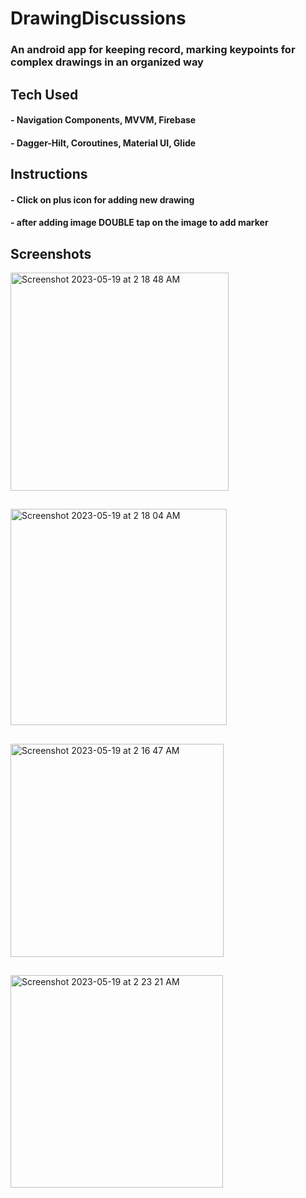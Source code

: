 # DrawingDiscussions
  ### An android app for keeping record, marking keypoints for complex drawings in an organized way

## Tech Used
 #### - Navigation Components, MVVM, Firebase
 #### - Dagger-Hilt, Coroutines, Material UI, Glide
 
## Instructions
 #### - Click on plus icon for adding new drawing
 #### - after adding image DOUBLE tap on the image to add marker
 
## Screenshots  

<img width="349" alt="Screenshot 2023-05-19 at 2 18 48 AM" src="https://github.com/MasterBlaster99/DrawingDiscussions/assets/71667923/9f0ecccd-eaee-4531-b6c1-cd57d1e6d39c">

##
<img width="346" alt="Screenshot 2023-05-19 at 2 18 04 AM" src="https://github.com/MasterBlaster99/DrawingDiscussions/assets/71667923/1b97910e-f5d3-486c-b15e-a6c68f0b9425">

## 
<img width="341" alt="Screenshot 2023-05-19 at 2 16 47 AM" src="https://github.com/MasterBlaster99/DrawingDiscussions/assets/71667923/99369609-eb3a-4ce7-84e4-4159f5e80bcb">

##
<img width="340" alt="Screenshot 2023-05-19 at 2 23 21 AM" src="https://github.com/MasterBlaster99/DrawingDiscussions/assets/71667923/a78c0d4a-b710-491a-8982-855fbd80fa15">


